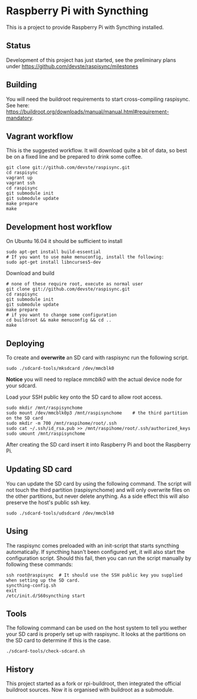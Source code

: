 Raspberry Pi with Syncthing
===========================

This is a project to provide Raspberry Pi with Syncthing installed.

Status
------

Development of this project has just started, see the preliminary plans under https://github.com/devste/raspisync/milestones

Building
--------

You will need the buildroot requirements to start cross-compiling raspisync. See here: https://buildroot.org/downloads/manual/manual.html#requirement-mandatory.

Vagrant workflow
----------------

This is the suggested workflow. It will download quite a bit of data, so best be on a fixed line and be prepared to drink some coffee.

    git clone git://github.com/devste/raspisync.git
    cd raspisync
    vagrant up
    vagrant ssh
    cd raspisync
    git submodule init
    git submodule update
    make prepare
    make

Development host workflow
-------------------------

On Ubuntu 16.04 it should be sufficient to install

    sudo apt-get install build-essential
    # If you want to use make menuconfig, install the following:
    sudo apt-get install libncurses5-dev

Download and build

    # none of these require root, execute as normal user
    git clone git://github.com/devste/raspisync.git
    cd raspisync
    git submodule init
    git submodule update
    make prepare
    # if you want to change some configuration
    cd buildroot && make menuconfig && cd ..
    make

Deploying
---------

To create and **overwrite** an SD card with raspisync run the following script.

    sudo ./sdcard-tools/mksdcard /dev/mmcblk0
    
**Notice** you will need to replace *mmcblk0* with the actual device node for your sdcard.

Load your SSH public key onto the SD card to allow root access.

    sudo mkdir /mnt/raspisynchome
    sudo mount /dev/mmcblk0p3 /mnt/raspisynchome	# the third partition on the SD card
    sudo mkdir -m 700 /mnt/raspihome/root/.ssh
    sudo cat ~/.ssh/id_rsa.pub >> /mnt/raspihome/root/.ssh/authorized_keys
    sudo umount /mnt/raspisynchome

After creating the SD card insert it into Raspberry Pi and boot the Raspberry Pi. 

Updating SD card
----------------

You can update the SD card by using the following command. The script will not touch the third partition (raspisynchome) and will only overwrite files on the other partitions, but never delete anything. As a side effect this will also preserve the host's public ssh key.

    sudo ./sdcard-tools/udsdcard /dev/mmcblk0

Using
-----

The raspisync comes preloaded with an init-script that starts syncthing automatically. If syncthing hasn't been configured yet, it will also start the configuration script. Should this fail, then you can run the script manually by following these commands:

    ssh root@raspisync	# It should use the SSH public key you supplied when setting up the SD card.
    syncthing-config.sh
    exit
    /etc/init.d/S60syncthing start

Tools
-----

The following command can be used on the host system to tell you wether your SD card is properly set up with raspisync. It looks at the partitions on the SD card to determine if this is the case.

    ./sdcard-tools/check-sdcard.sh

History
-------

This project started as a fork or rpi-buildroot, then integrated the official buildroot sources. Now it is organised with buildroot as a submodule.
